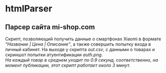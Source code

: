 # htmlParser
## Парсер сайта mi-shop.com
Скрипт, позволяющий получить данные о смартфонах Xiaomi в формате *"Название | Цена | Описание"*, а также совершить попытку входа в личный кабинет.
На выходе у скрипта *out.csv*, с данными о товарах и скриншот попытки атуентификации *auth.png*.\
*На каждый товар в среднем уходит по 0.9 секунд, соответственно, на момент публикации, этот скрипт работает около 3 минут.*
